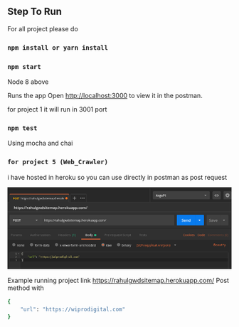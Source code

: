 ## Step To Run

For all project please do

### `npm install or yarn install`

### `npm start`

Node 8 above

Runs the app
Open [http://localhost:3000](http://localhost:3000) to view it in the postman.

for project 1 it will run in 3001 port

### `npm test`

Using mocha and chai

### `for project 5 (Web_Crawler)`

i have hosted in heroku so you can use directly in postman as post request

<p align='center'>
<img src='./Selection_017.png' width='600' alt='npm start'>
</p>

Example running project link
https://rahulgwdsitemap.herokuapp.com/
Post method with

```sh
{
    "url": "https://wiprodigital.com"
}
```
